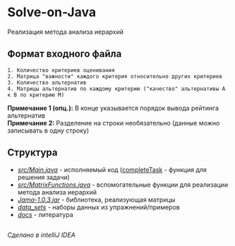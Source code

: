 # Solve-on-Java
  Реализация метода анализа иерархий


## Формат входного файла
    1. Количество критериев оценивания
    2. Матрица "важности" каждого критерия относительно других критериев
    3. Количество альтернатив
    4. Матрицы альтернатив по каждому критерию ("качество" альтернативы А к В по критерию M)
**Примечание 1 (опц.):** В конце указывается порядок вывода рейтинга альтернатив<br>
**Примечание 2:** Разделение на строки необязательно (данные можно записывать в одну строку)<br>

## Структура

  - [*src/Main.java*](https://github.com/ethernet389/Solve-on-Java/blob/main/src/Main.java) - исполняемый код ([completeTask](https://github.com/ethernet389/Solve-on-Java/blob/main/src/Main.java#L32) - функция для решения задачи)<br/>
  - [*src/MatrixFunctions.java*](https://github.com/ethernet389/Solve-on-Java/blob/main/src/MatrixFunctions.java) - вспомогательные функции для реализации метода анализа иерархий<br>
  - [*Jama-1.0.3.jar*](https://github.com/ethernet389/Solve-on-Java/blob/main/Jama-1.0.3.jar) - библиотека, реализующая матрицы<br/>
  - [*data_sets*](https://github.com/ethernet389/Solve-on-Java/blob/main/data_sets) - наборы данных из упражнений/примеров<br/>
  - [*docs*](https://github.com/ethernet389/Solve-on-Java/blob/main/docs) - литература<br/>
##
###### Сделано в intelliJ IDEA
